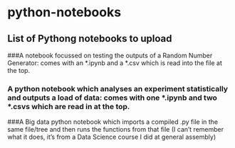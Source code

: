 # python-notebooks

## List of Pythong notebooks to upload

###A notebook focussed on testing the outputs of a Random Number Generator: comes with an *.ipynb and a *.csv which is read into the file at the top. 

### A python notebook which analyses an experiment statistically and outputs a load of data: comes with one *.ipynb and two *.csvs which are read in at the top.

###A Big data python notebook which imports a compiled .py file in the same file/tree and then runs the functions from that file (I can’t remember what it does, it’s from a Data Science course I did at general assembly)
